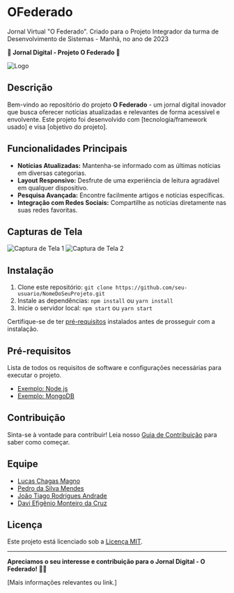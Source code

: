 # OFederado
 Jornal Virtual "O Federado". Criado para o Projeto Integrador da turma de Desenvolvimento de Sistemas - Manhã, no ano de 2023

**📰 Jornal Digital - Projeto O Federado 📰**

![Logo](url-da-imagem)

## Descrição

Bem-vindo ao repositório do projeto **O Federado** - um jornal digital inovador que busca oferecer notícias atualizadas e relevantes de forma acessível e envolvente. Este projeto foi desenvolvido com [tecnologia/framework usado] e visa [objetivo do projeto].

## Funcionalidades Principais

- **Notícias Atualizadas:** Mantenha-se informado com as últimas notícias em diversas categorias.
- **Layout Responsivo:** Desfrute de uma experiência de leitura agradável em qualquer dispositivo.
- **Pesquisa Avançada:** Encontre facilmente artigos e notícias específicas.
- **Integração com Redes Sociais:** Compartilhe as notícias diretamente nas suas redes favoritas.

## Capturas de Tela

![Captura de Tela 1](url-da-imagem)
![Captura de Tela 2](url-da-imagem)

## Instalação

1. Clone este repositório: `git clone https://github.com/seu-usuario/NomeDoSeuProjeto.git`
2. Instale as dependências: `npm install` ou `yarn install`
3. Inicie o servidor local: `npm start` ou `yarn start`

Certifique-se de ter [pré-requisitos](#pré-requisitos) instalados antes de prosseguir com a instalação.

## Pré-requisitos

Lista de todos os requisitos de software e configurações necessárias para executar o projeto.

- [Exemplo: Node.js](https://nodejs.org/)
- [Exemplo: MongoDB](https://www.mongodb.com/)

## Contribuição

Sinta-se à vontade para contribuir! Leia nosso [Guia de Contribuição](CONTRIBUTING.md) para saber como começar.

## Equipe

- [Lucas Chagas Magno](https://github.com/lucascmagno)
- [Pedro da Silva Mendes](https://github.com/PedroMends30)
- [João Tiago Rodrigues Andrade](https://github.com/tiihzin)
- [Davi Efigênio Monteiro da Cruz](https://github.com/usuario-contribuidor2)

## Licença

Este projeto está licenciado sob a [Licença MIT](LICENSE).

---

**Apreciamos o seu interesse e contribuição para o Jornal Digital - O Federado! 📰✨**

\[Mais informações relevantes ou link.\]
